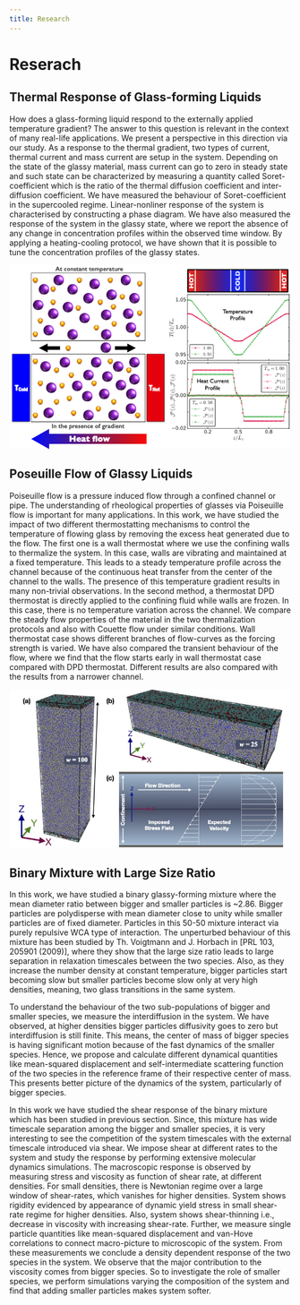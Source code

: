 ```yaml
---
title: Research
---
```

# Reserach  

## Thermal Response of Glass-forming Liquids
How does a glass-forming liquid respond to the externally applied temperature gradient? The answer to this question is relevant in the context of many real-life applications. We present a perspective in this direction via our study. As a response to the thermal gradient, two types of current, thermal current and mass current are setup in the system. Depending on the state of the glassy material, mass current can go to zero in steady state and such state can be characterized by measuring a quantity called Soret-coefficient which is the ratio of the thermal diffusion coefficient and inter-diffusion coefficient. We have measured the behaviour of Soret-coefficient in the supercooled regime. Linear-nonliner response of the system is characterised by constructing a phase diagram. We have also measured the response of the system in the glassy state, where we report the absence of any change in concentration profiles within the observed time window. By applying a heating-cooling protocol, we have shown that it is possible to tune the concentration profiles of the glassy states.

<img src="images/heatImage.png" width = "1000">


## Poseuille Flow of Glassy Liquids

Poiseuille flow is a pressure induced flow through a confined channel or pipe. The understanding of rheological properties of glasses via Poiseuille flow is important for many applications. In this work, we have studied the impact of two different thermostatting mechanisms to control the temperature of flowing glass by removing the excess heat generated due to the flow. The first one is a wall thermostat where we use the confining walls to thermalize the system. In this case, walls are vibrating and maintained at a fixed temperature. This leads to a steady temperature profile across the channel because of the continuous heat transfer from the center of the channel to the walls. The presence of this temperature gradient results in many non-trivial observations. In the second method, a thermostat DPD thermostat is directly applied to the confining fluid while walls are frozen. In this case, there is no temperature variation across the channel. We compare the steady flow properties of the material in the two thermalization protocols and also with Couette flow under similar conditions. Wall thermostat case shows different branches of flow-curves as the forcing strength is varied. We have also compared the transient behaviour of the flow, where we find that the flow starts early in wall thermostat case compared with DPD thermostat. Different results are also compared with the results from a narrower channel.

<img src="images/schematicPoiseFlow.jpg" width = "1000">


## Binary Mixture with Large Size Ratio

In this work, we have studied a binary glassy-forming mixture where the mean diameter ratio between bigger and smaller particles is ~2.86. Bigger particles are polydisperse with mean diameter close to unity while smaller particles are of fixed diameter. Particles in this 50-50 mixture interact via purely repulsive WCA type of interaction. The unperturbed behaviour of this mixture has been studied by Th. Voigtmann and J. Horbach in  [PRL 103, 205901 (2009)], where they show that the large size ratio leads to large separation in relaxation timescales between the two species. Also, as they increase the number density at constant temperature, bigger particles start becoming slow but smaller particles become slow only at very high densities, meaning, two glass transitions in the same system.

To understand the behaviour of the two sub-populations of bigger and smaller species, we measure the interdiffusion in the system. We have observed, at higher densities bigger particles diffusivity goes to zero but interdiffusion is still finite. This means, the center of mass of bigger species is having significant motion because of the fast dynamics of the smaller species. Hence, we propose and calculate different dynamical quantities like mean-squared displacement and self-intermediate scattering function of the two species in the reference frame of their respective center of mass. This presents better picture of the dynamics of the system, particularly of bigger species.


In this work we have studied the shear response of the binary mixture which has been studied in previous section. Since, this mixture has wide timescale separation among the bigger and smaller species, it is very interesting to see the competition of the system timescales with the external timescale introduced via shear. We  impose shear  at different rates to the system and study the response by performing extensive molecular dynamics simulations. The macroscopic response is observed by measuring stress and viscosity as function of shear rate, at different densities. For small densities, there is Newtonian regime  over a large window of shear-rates, which vanishes for higher densities. System shows rigidity evidenced by appearance of dynamic yield stress in small shear-rate regime for higher densities. Also, system shows shear-thinning i.e., decrease in viscosity with increasing shear-rate. Further, we measure single particle quantities like mean-squared displacement and van-Hove correlations to connect macro-picture to microscopic of the system. From these measurements we conclude a density dependent response of the two species in the system. We observe that the major contribution to the viscosity comes from bigger species. So to investigate the role of smaller species, we perform simulations varying the composition of the system and find that adding smaller particles makes system softer.

